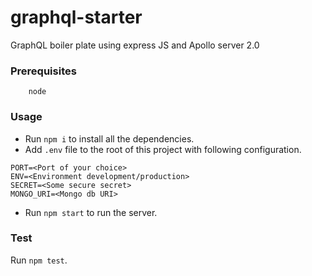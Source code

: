 # graphql-starter
GraphQL boiler plate using express JS and Apollo server 2.0

### Prerequisites
```
    node
```

### Usage
* Run `npm i` to install all the dependencies.
* Add `.env` file to the root of this project with following configuration.
```
PORT=<Port of your choice>
ENV=<Environment development/production>
SECRET=<Some secure secret>
MONGO_URI=<Mongo db URI>
```
* Run `npm start` to run the server.

### Test
Run `npm test`.
